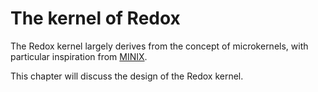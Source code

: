 The kernel of Redox
===================

The Redox kernel largely derives from the concept of microkernels, with particular inspiration from [MINIX](https://en.wikipedia.org/wiki/MINIX
).

This chapter will discuss the design of the Redox kernel.
